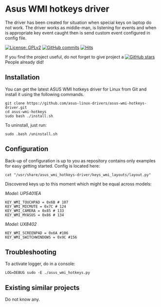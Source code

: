 # Asus WMI hotkeys driver

The driver has been created for situation when special keys on laptop do not work. The driver works as middle-man, is listening for events and when is appropriate key event caught then is send custom event configured in config file. 

[![License: GPLv2](https://img.shields.io/badge/License-GPL_v2-blue.svg)](https://www.gnu.org/licenses/old-licenses/gpl-2.0.en.html)
[![GitHub commits](https://img.shields.io/github/commits-since/asus-linux-drivers/asus-wmi-hotkeys-driver/v1.0.0.svg)](https://GitHub.com/asus-linux-drivers/asus-wmi-hotkeys-driver/commit/)
[![Hits](https://hits.seeyoufarm.com/api/count/incr/badge.svg?url=https%3A%2F%2Fgithub.com%2Fasus-linux-drivers%2Fasus-wmi-hotkeys-driver&count_bg=%2379C83D&title_bg=%23555555&icon=&icon_color=%23E7E7E7&title=hits&edge_flat=false)](https://hits.seeyoufarm.com)

If you find the project useful, do not forget to give project a [![GitHub stars](https://img.shields.io/github/stars/asus-linux-drivers/asus-wmi-hotkeys-driver.svg?style=flat-square)](https://github.com/asus-linux-drivers/asus-wmi-hotkeys-driver/stargazers) People already did!

## Installation

You can get the latest ASUS WMI hotkeys driver for Linux from Git and install it using the following commands.
```
git clone https://github.com/asus-linux-drivers/asus-wmi-hotkeys-driver.git
cd asus-wmi-hotkeys
sudo bash ./install.sh
```

To uninstall, just run:
```
sudo .bash /uninstall.sh
```

## Configuration

Back-up of configuration is up to you as repository contains only examples for easy getting started. Config is located here:

```
cat "/usr/share/asus_wmi_hotkeys-driver/keys_wmi_layouts/layout.py"
```

Discovered keys up to this moment which might be equal across models:

*Model: UP5401EA*
```
KEY_WMI_TOUCHPAD = 0x6B # 107
KEY_WMI_MICMUTE = 0x7C # 124
KEY_WMI_CAMERA = 0x85 # 133
KEY_WMI_MYASUS = 0x86 # 134
```

*Model: UX8402*
```
KEY_WMI_SCREENPAD = 0x6A #106
KEY_WMI_SWITCHWINDOWS = 0x9C #156
```

## Troubleshooting

To activate logger, do in a console:
```
LOG=DEBUG sudo -E ./asus_wmi_hotkeys.py
```

## Existing similar projects

Do not know any.
